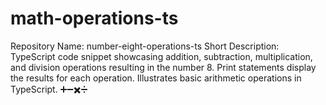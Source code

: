 # math-operations-ts
 Repository Name: number-eight-operations-ts  Short Description: TypeScript code snippet showcasing addition, subtraction, multiplication, and division operations resulting in the number 8. Print statements display the results for each operation. Illustrates basic arithmetic operations in TypeScript. ➕➖✖️➗
